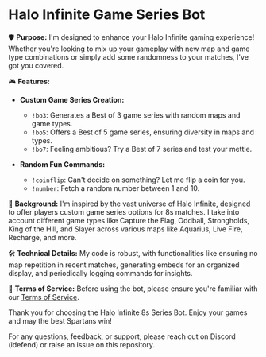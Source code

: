 # Halo Infinite Game Series Bot

🛡️ **Purpose:** 
I'm designed to enhance your Halo Infinite gaming experience! Whether you're looking to mix up your gameplay with new map and game type combinations or simply add some randomness to your matches, I've got you covered.

🎮 **Features:**

  - **Custom Game Series Creation:**
    - `!bo3`: Generates a Best of 3 game series with random maps and game types.
    - `!bo5`: Offers a Best of 5 game series, ensuring diversity in maps and types.
    - `!bo7`: Feeling ambitious? Try a Best of 7 series and test your mettle.
  
  - **Random Fun Commands:**
    - `!coinflip`: Can't decide on something? Let me flip a coin for you.
    - `!number`: Fetch a random number between 1 and 10.

🌌 **Background:** 
I'm inspired by the vast universe of Halo Infinite, designed to offer players custom game series options for 8s matches. I take into account different game types like Capture the Flag, Oddball, Strongholds, King of the Hill, and Slayer across various maps like Aquarius, Live Fire, Recharge, and more.

🛠️ **Technical Details:** 
My code is robust, with functionalities like ensuring no map repetition in recent matches, generating embeds for an organized display, and periodically logging commands for insights.

📜 **Terms of Service:**
Before using the bot, please ensure you're familiar with our [Terms of Service](https://haloinfinite8sbot.github.io/tos.html).

Thank you for choosing the Halo Infinite 8s Series Bot. Enjoy your games and may the best Spartans win!

For any questions, feedback, or support, please reach out on Discord (idefend) or raise an issue on this repository.
